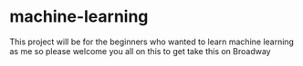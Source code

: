 # machine-learning
This project will be for the beginners who wanted to learn machine learning as me so please welcome you all on this to get take this on Broadway
